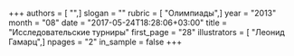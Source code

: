 +++
authors = [ "",]
slogan = ""
rubric = [ "Олимпиады",]
year = "2013"
month = "08"
date = "2017-05-24T18:28:06+03:00"
title = "Исследовательские турниры"
first_page = "28"
illustrators = [ "Леонид Гамарц",]
npages = "2"
in_sample = false
+++
